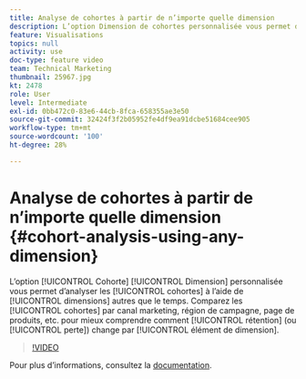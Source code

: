 ```yaml
---
title: Analyse de cohortes à partir de n’importe quelle dimension
description: L’option Dimension de cohortes personnalisée vous permet d’analyser les cohortes à l’aide de dimensions autres que le temps. Comparer les cohortes par canal marketing, région de campagne, page de produits, etc. pour mieux comprendre comment la rétention (ou la perte de clientèle) change par élément de dimension.
feature: Visualisations
topics: null
activity: use
doc-type: feature video
team: Technical Marketing
thumbnail: 25967.jpg
kt: 2478
role: User
level: Intermediate
exl-id: 0bb472c0-83e6-44cb-8fca-658355ae3e50
source-git-commit: 32424f3f2b05952fe4df9ea91dcbe51684cee905
workflow-type: tm+mt
source-wordcount: '100'
ht-degree: 28%

---
```


# Analyse de cohortes à partir de n’importe quelle dimension {#cohort-analysis-using-any-dimension}

L’option [!UICONTROL Cohorte] [!UICONTROL Dimension] personnalisée vous permet d’analyser les [!UICONTROL cohortes] à l’aide de [!UICONTROL dimensions] autres que le temps. Comparez les [!UICONTROL cohortes] par canal marketing, région de campagne, page de produits, etc. pour mieux comprendre comment [!UICONTROL rétention] (ou [!UICONTROL perte]) change par [!UICONTROL élément de dimension].

>[!VIDEO](https://video.tv.adobe.com/v/25967/?quality=12)

Pour plus dʼinformations, consultez la [documentation](https://marketing.adobe.com/resources/help/fr_FR/analytics/analysis-workspace/cohort_analysis.html).
